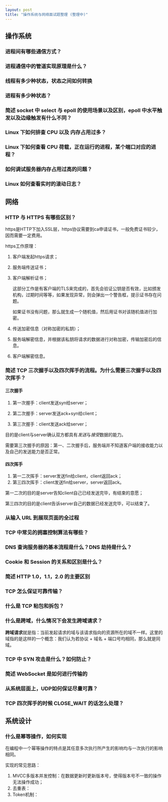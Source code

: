 ```yaml
---
layout: post
title: "操作系统与网络面试题整理 (整理中)"
---
```


## 操作系统

### 进程间有哪些通信方式？

### 进程通信中的管道实现原理是什么？

### 线程有多少种状态，状态之间如何转换

### 进程有多少种状态？

### 简述 socket 中 select 与 epoll 的使用场景以及区别，epoll 中水平触发以及边缘触发有什么不同？

### Linux 下如何排查 CPU 以及 内存占用过多？

### Linux 下如何查看 CPU 荷载，正在运行的进程，某个端口对应的进程？

### 如何调试服务器内存占用过高的问题？

### Linux 如何查看实时的滚动日志？



## 网络

### HTTP 与 HTTPS 有哪些区别？

https是HTTP下加入SSL层，https协议需要到ca申请证书，一般免费证书较少，因而需要一定费用。

https工作原理：

1. 客户端发起https请求；

2. 服务端传送证书；

3. 客户端解析证书；

   这部分工作是有客户端的TLS来完成的，首先会验证公钥是否有效，比如颁发机构，过期时间等等，如果发现异常，则会弹出一个警告框，提示证书存在问题。

   如果证书没有问题，那么就生成一个随机值，然后用证书对该随机值进行加密。

4. 传送加密信息（对称加密的私钥）；

5. 服务端解密信息，并根据该私钥将请求的数据进行对称加密，传输加密后的信息。

6. 客户端解密信息。

### 简述 TCP 三次握手以及四次挥手的流程。为什么需要三次握手以及四次挥手？

#### 三次握手

1. 第一次握手：client发送syn给server；

2. 第二次握手：server发送ack+syn给client；
3. 第三次握手：client发送ack给server；

目的是client与server确认双方都具有*发送*与*接受*数据的能力。

需要第三次握手的原因：第一、二次握手后，服务端并不知道客户端的接收能力以及自己的发送能力是否正常。

#### 四次挥手

1. 第一二次挥手：server发送fin给client，client返回ack；
2. 第三四次挥手：client发送fin给server，server返回ack。

第一二次的目的是server告知client自己已经发送完毕，有结束的意愿；

第三四次的目的是client告诉server自己的数据已经发送完毕，可以结束了。

### 从输入 URL 到展现页面的全过程

### TCP 中常见的拥塞控制算法有哪些？

### DNS 查询服务器的基本流程是什么？DNS 劫持是什么？

### Cookie 和 Session 的关系和区别是什么？

### 简述 HTTP 1.0，1.1，2.0 的主要区别

### TCP 怎么保证可靠传输？

### 什么是 TCP 粘包和拆包？

### 什么是跨域，什么情况下会发生跨域请求？

**跨域请求**就是指：当前发起请求的域与该请求指向的资源所在的域不一样。这里的域指的是这样的一个概念：我们认为若协议 + 域名 + 端口号均相同，那么就是同域。

### TCP 中 SYN 攻击是什么？如何防止？

### 简述 WebSocket 是如何进行传输的

### 从系统层面上，UDP如何保证尽量可靠？

### TCP 四次挥手的时候 CLOSE_WAIT 的话怎么处理？



## 系统设计

### 什么是幂等操作，如何实现

在编程中一个幂等操作的特点是其任意多次执行所产生的影响均与一次执行的影响相同。

实现的常见思路：

1. MVCC多版本并发控制：在数据更新时更新版本号，使得版本号不一致的操作无法操作成功；
2. 去重表：
3. Token机制：

